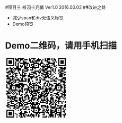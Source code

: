 #项目三  校园卡充值 Ver1.0 2016.03.03
##改进之处
<ul>
	<li>减少span和div无语义标签</li>
	<li>Demo预览</li>
</ul>
<h1>Demo二维码，请用手机扫描</h1>
<p><img src= "https://raw.githubusercontent.com/hawtim/universityCard/master/1456991042.png" width="200" height="200"></p>
